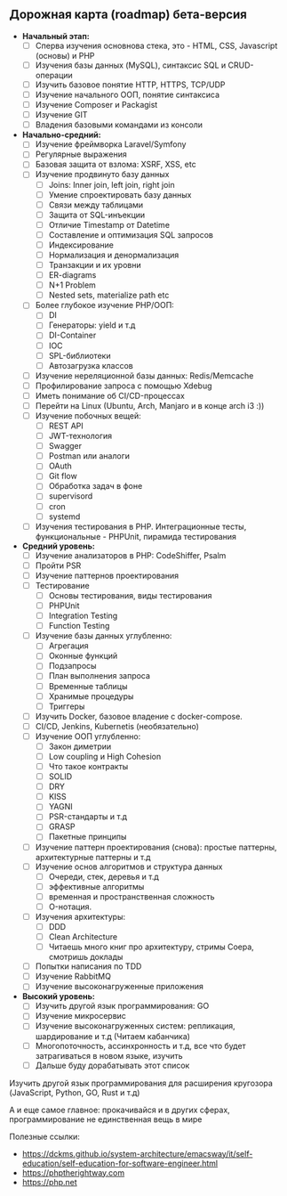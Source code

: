 ## Дорожная карта (roadmap) бета-версия

- **Начальный этап:**
    - [ ]  Сперва изучения основнова стека, это - HTML, CSS, Javascript (основы) и PHP
    - [ ]  Изучения базы данных (MySQL), синтаксис SQL и CRUD-операции
    - [ ]  Изучить базовое понятие HTTP, HTTPS, TCP/UDP
    - [ ]  Изучение начального ООП, понятие синтаксиса
    - [ ]  Изучение Composer и Packagist
    - [ ]  Изучение GIT
    - [ ]  Владения базовыми командами из консоли
- **Начально-средний:**
    - [ ]  Изучение фреймворка Laravel/Symfony
    - [ ]  Регулярные выражения
    - [ ]  Базовая защита от взлома: XSRF, XSS, etc
    - [ ]  Изучение продвинуто базу данных
        - [ ]  Joins: Inner join, left join, right join
        - [ ]  Умение спроектировать базу данных
        - [ ]  Связи между таблицами
        - [ ]  Защита от SQL-инъекции
        - [ ]  Отличие Timestamp от Datetime
        - [ ]  Составление и оптимизация SQL запросов
        - [ ]  Индексирование
        - [ ]  Нормализация и денормализация
        - [ ]  Транзакции и их уровни
        - [ ]  ER-diagrams
        - [ ]  N+1 Problem
        - [ ]  Nested sets, materialize path etc
    - [ ]  Более глубокое изучение PHP/ООП:
        - [ ]  DI
        - [ ]  Генераторы: yield и т.д
        - [ ]  DI-Container
        - [ ]  IOC
        - [ ]  SPL-библиотеки
        - [ ]  Автозагрузка классов
    - [ ]  Изучение нереляционной базы данных: Redis/Memcache
    - [ ]  Профилирование запроса с помощью Xdebug
    - [ ]  Иметь понимание об CI/CD-процессах
    - [ ]  Перейти на Linux (Ubuntu, Arch, Manjaro и в конце arch i3 :))
    - [ ]  Изучение побочных вещей:
        - [ ]  REST API
        - [ ]  JWT-технология
        - [ ]  Swagger
        - [ ]  Postman или аналоги
        - [ ]  OAuth
        - [ ]  Git flow
        - [ ]  Обработка задач в фоне
	    - [ ] supervisord
	    - [ ] cron
	    - [ ] systemd
    - [ ]  Изучения тестирования в PHP. Интеграционные тесты, функциональные - PHPUnit, пирамида тестирования
- **Cредний уровень:**
    - [ ]  Изучение анализаторов в PHP: CodeShiffer, Psalm
    - [ ]  Пройти PSR
    - [ ]  Изучение паттернов проектирования
    - [ ]  Тестирование
	    - [ ]  Основы тестирования, виды тестирования
	    - [ ]  PHPUnit
	    - [ ]  Integration Testing
	    - [ ]  Function Testing
    - [ ]  Изучение базы данных углубленно:
        - [ ]  Агрегация
        - [ ]  Оконные функций
        - [ ]  Подзапросы
        - [ ]  План выполнения запроса
        - [ ]  Временные таблицы
        - [ ]  Хранимые процедуры
        - [ ]  Триггеры
    - [ ]  Изучить Docker, базовое владение с docker-compose. 
    - [ ]  CI/CD, Jenkins, Kubernetis (необязательно)
    - [ ]  Изучение ООП углубленно:
        - [ ]  Закон диметрии
        - [ ]  Low coupling и High Cohesion
        - [ ]  Что такое контракты
        - [ ]  SOLID
        - [ ]  DRY
        - [ ]  KISS
        - [ ]  YAGNI
        - [ ]  PSR-стандарты и т.д
        - [ ]  GRASP
        - [ ]  Пакетные принципы
    - [ ]  Изучение паттерн проектирования (снова): простые паттерны, архитектурные паттерны и т.д
    - [ ]  Изучение основ алгоритмов и структура данных
        - [ ]  Очереди, стек, деревья и т.д
        - [ ]  эффективные алгоритмы
        - [ ]  временная и пространственная сложность
        - [ ]  O-нотация.
    - [ ]  Изучения архитектуры:
	    - [ ] DDD
	    - [ ] Clean Architecture
	    - [ ] Читаешь много книг про архитектуру, стримы Соера, смотришь доклады
    - [ ]  Попытки написания по TDD
    - [ ]  Изучение RabbitMQ
    - [ ]  Изучение высоконагруженные приложения
- **Высокий уровень:**
    - [ ]  Изучить другой язык программирования: GO
    - [ ]  Изучение микросервис
    - [ ]  Изучение высоконагруженных систем: репликация, шардирование и т.д (Читаем кабанчика)
    - [ ]  Многопоточность, ассинхронность и т.д, все что будет затрагиваться в новом языке, изучить
    - [ ]  Дальше буду дорабатывать этот список

Изучить другой язык программирования для расширения кругозора (JavaScript, Python, GO, Rust и т.д)

А и еще самое главное: прокачивайся и в других сферах, программирование не единственная вещь в мире

Полезные ссылки:
* https://dckms.github.io/system-architecture/emacsway/it/self-education/self-education-for-software-engineer.html
* https://phptherightway.com
* https://php.net



